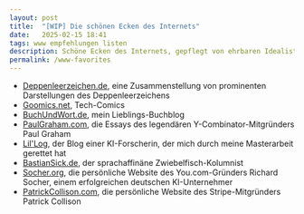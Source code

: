 ```yaml
---
layout: post
title:  "[WIP] Die schönen Ecken des Internets"
date:   2025-02-15 18:41
tags: www empfehlungen listen
description: Schöne Ecken des Internets, gepflegt von ehrbaren Idealist:innen und Weltverbesserern
permalink: /www-favorites
---
```


- [Deppenleerzeichen.de](https://deppenleerzeichen.de), eine Zusammenstellung von prominenten Darstellungen des Deppenleerzeichens
- [Goomics.net](www.goomics.net), Tech-Comics
- [BuchUndWort.de](https://www.buchundwort.de/), mein Lieblings-Buchblog
- [PaulGraham.com](https://paulgraham.com/articles.html), die Essays des legendären Y-Combinator-Mitgründers Paul Graham
- [Lil'Log](https://lilianweng.github.io), der Blog einer KI-Forscherin, der mich durch meine Masterarbeit gerettet hat
- [BastianSick.de](https://bastiansick.de/category/kolumnen/zwiebelfisch/), der sprachaffinäne Zwiebelfisch-Kolumnist
- [Socher.org](https://www.socher.org), die persönliche Website des You.com-Gründers Richard Socher, einem erfolgreichen deutschen KI-Unternehmer
- [PatrickCollison.com](https://patrickcollison.com/about), die persönliche Website des Stripe-Mitgründers Patrick Collison